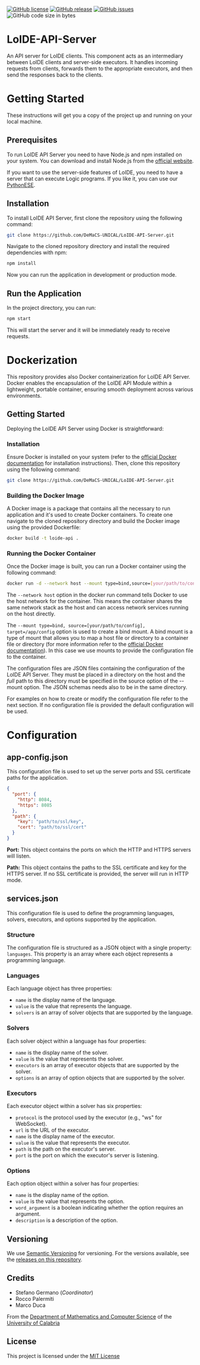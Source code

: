 [![GitHub license](https://img.shields.io/badge/license-MIT-blue.svg)](https://raw.githubusercontent.com/DeMaCS-UNICAL/LoIDE-API-Server/master/LICENSE)
[![GitHub release](https://img.shields.io/github/release/DeMaCS-UNICAL/LoIDE-API-Server.svg)](https://github.com/DeMaCS-UNICAL/LoIDE-API-Server/releases/latest)
[![GitHub issues](https://img.shields.io/github/issues/DeMaCS-UNICAL/LoIDE-API-Server.svg)](https://github.com/DeMaCS-UNICAL/LoIDE-API-Server/issues)
![GitHub code size in bytes](https://img.shields.io/github/languages/code-size/DeMaCS-UNICAL/LoIDE-API-Server)

# LoIDE-API-Server
An API server for LoIDE clients.
This component acts as an intermediary between LoIDE clients and server-side executors. It handles incoming requests from clients, forwards them to the appropriate executors, and then send the responses back to the clients.

# Getting Started

These instructions will get you a copy of the project up and running on your local machine.

## Prerequisites

To run LoIDE API Server you need to have Node.js and npm installed on your system. You can download and install Node.js from the [official website](https://nodejs.org/).

If you want to use the server-side features of LoIDE, you need to have a server that can execute Logic programs. If you like it, you can use our [PythonESE](https://github.com/DeMaCS-UNICAL/PythonESE).

## Installation

To install LoIDE API Server, first clone the repository using the following command:

```bash
git clone https://github.com/DeMaCS-UNICAL/LoIDE-API-Server.git
```

Navigate to the cloned repository directory and install the required dependencies with npm:

```bash
npm install
```

Now you can run the application in development or production mode.

## Run the Application

In the project directory, you can run:

```bash
npm start
```

This will start the server and it will be immediately ready to receive requests.

# Dockerization

This repository provides also Docker containerization for LoIDE API Server.
Docker enables the encapsulation of the LoIDE API Module within a lightweight, portable container, ensuring smooth deployment across various environments.

## Getting Started

Deploying the LoIDE API Server using Docker is straightforward:

### Installation

Ensure Docker is installed on your system (refer to the [official Docker documentation](https://docs.docker.com/get-docker/) for installation instructions). Then, clone this repository using the following command:

```bash
git clone https://github.com/DeMaCS-UNICAL/LoIDE-API-Server.git
```

### Building the Docker Image

A Docker image is a package that contains all the necessary to run application and it's used to create Docker containers. To create one navigate to the cloned repository directory and build the Docker image using the provided Dockerfile:

```bash
docker build -t loide-api .
```

### Running the Docker Container

Once the Docker image is built, you can run a Docker container using the following command:

```bash
docker run -d --network host --mount type=bind,source=[your/path/to/config],target=/app/config loide-api
```

The `--network host` option in the docker run command tells Docker to use the host network for the container. This means the container shares the same network stack as the host and can access network services running on the host directly.

The `--mount type=bind, source=[your/path/to/config], target=/app/config` option is used to create a bind mount. A bind mount is a type of mount that allows you to map a host file or directory to a container file or directory (for more information refer to the [official Docker documentation](https://docs.docker.com/storage/bind-mounts/)).
In this case we use mounts to provide the configuration file to the container. 

The configuration files are JSON files containing the configuration of the LoIDE API Server. They must be placed in a directory on the host and the _full_ path to this directory must be specified in the source option of the --mount option. The JSON schemas needs also to be in the same directory.

For examples on how to create or modify the configuration file refer to the next section. If no configuration file is provided the default configuration will be used.


# Configuration

## app-config.json
This configuration file is used to set up the server ports and SSL certificate paths for the application.

~~~json
{
  "port": {
    "http": 8084,
    "https": 8085
  },
  "path": {
    "key": "path/to/ssl/key",
    "cert": "path/to/ssl/cert"
  }
}
~~~
**Port:**
This object contains the ports on which the HTTP and HTTPS servers will listen.

**Path:**
This object contains the paths to the SSL certificate and key for the HTTPS server. If no SSL certificate is provided, the server will run in HTTP mode.

## services.json
This configuration file is used to define the programming languages, solvers, executors, and options supported by the application.

### Structure

The configuration file is structured as a JSON object with a single property: `languages`. This property is an array where each object represents a programming language.

### Languages

Each language object has three properties:

- `name` is the display name of the language.
- `value` is the value that represents the language.
- `solvers` is an array of solver objects that are supported by the language.

### Solvers

Each solver object within a language has four properties:

- `name` is the display name of the solver.
- `value` is the value that represents the solver.
- `executors` is an array of executor objects that are supported by the solver.
- `options` is an array of option objects that are supported by the solver.

### Executors

Each executor object within a solver has six properties:

- `protocol` is the protocol used by the executor (e.g., "ws" for WebSocket).
- `url` is the URL of the executor.
- `name` is the display name of the executor.
- `value` is the value that represents the executor.
- `path` is the path on the executor's server.
- `port` is the port on which the executor's server is listening.

### Options

Each option object within a solver has four properties:

- `name` is the display name of the option.
- `value` is the value that represents the option.
- `word_argument` is a boolean indicating whether the option requires an argument.
- `description` is a description of the option.

## Versioning

We use [Semantic Versioning](http://semver.org) for versioning. For the versions available, see the [releases on this repository](https://github.com/DeMaCS-UNICAL/LoIDE-API-Server/releases).

## Credits

- Stefano Germano (_Coordinator_)
- Rocco Palermiti
- Marco Duca

From the [Department of Mathematics and Computer Science](https://www.mat.unical.it) of the [University of Calabria](http://unical.it)

## License

This project is licensed under the [MIT License](LICENSE)
